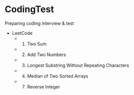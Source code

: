 # CodingTest
Preparing coding interview &amp; test

* LeetCode 
	* 1. Two Sum
	* 2. Add Two Numbers
	* 3. Longest Substring Without Repeating Characters
	* 4. Median of Two Sorted Arrays
	* 7. Reverse Integer
